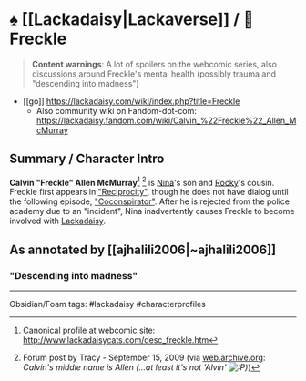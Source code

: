 # ♠️ [[Lackadaisy|Lackaverse]] / 👤 Freckle

> **Content warnings**: A lot of spoilers on the webcomic series, also discussions around Freckle's mental health (possibly trauma and "descending into madness")

* [[go]] https://lackadaisy.com/wiki/index.php?title=Freckle
	* Also community wiki on Fandom-dot-com: https://lackadaisy.fandom.com/wiki/Calvin_%22Freckle%22_Allen_McMurray

## Summary / Character Intro

**Calvin "Freckle" Allen McMurray**[^1] [^2] is [Nina](https://lackadaisy.com/wiki/index.php?title=Nina "Nina")'s son and [Rocky](https://lackadaisy.com/wiki/index.php?title=Rocky "Rocky")'s cousin. Freckle first appears in ["Reciprocity"](http://www.lackadaisycats.com/comic.php?comicid=15), though he does not have dialog until the following episode, ["Coconspirator"](http://www.lackadaisycats.com/comic.php?comicid=16). After he is rejected from the police academy due to an "incident", Nina inadvertently causes Freckle to become involved with [Lackadaisy](https://lackadaisy.com/wiki/index.php?title=Lackadaisy "Lackadaisy").

[^1]: Canonical profile at webcomic site: <http://www.lackadaisycats.com/desc_freckle.htm> 
[^2]: Forum post by Tracy - September 15, 2009 (via [web.archive.org](https://web.archive.org/web/20160307194900/http://www.littledaisycafe.com/forum/viewtopic.php?f=5&t=681&p=902355##p902355): *Calvin's middle name is Allen (...at least it's not 'Alvin' ![:P](https://web.archive.org/web/20160307194900im_/http://www.littledaisycafe.com/forum/images/smilies/icon_razz.gif "Razz"))*)

## As annotated by [[ajhalili2006|~ajhalili2006]]

### "Descending into madness"



---
Obsidian/Foam tags: #lackadaisy #characterprofiles